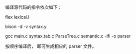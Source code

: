 编译源代码的指令依次如下： 

flex lexical.l

bison -d -v syntax.y

gcc main.c syntax.tab.c ParseTree.c semantic.c -lfl -o parser

按顺序编译后， 即可生成相应的 parser 文件。
